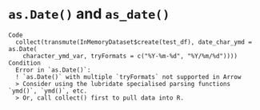 # `as.Date()` and `as_date()`

    Code
      collect(transmute(InMemoryDataset$create(test_df), date_char_ymd = as.Date(
        character_ymd_var, tryFormats = c("%Y-%m-%d", "%Y/%m/%d"))))
    Condition
      Error in `as.Date()`:
      ! `as.Date()` with multiple `tryFormats` not supported in Arrow
      > Consider using the lubridate specialised parsing functions `ymd()`, `ymd()`, etc.
      > Or, call collect() first to pull data into R.

